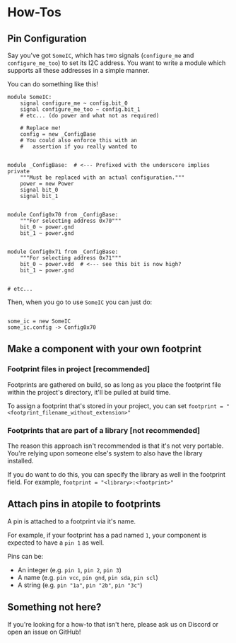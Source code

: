 # How-Tos

## Pin Configuration

Say you've got `SomeIC`, which has two signals (`configure_me` and `configure_me_too`) to set its I2C address.
You want to write a module which supports all these addresses in a simple manner.

You can do something like this!

```
module SomeIC:
    signal configure_me ~ config.bit_0
    signal configure_me_too ~ config.bit_1
    # etc... (do power and what not as required)

    # Replace me!
    config = new _ConfigBase
    # You could also enforce this with an
    #   assertion if you really wanted to


module _ConfigBase:  # <--- Prefixed with the underscore implies private
    """Must be replaced with an actual configuration."""
    power = new Power
    signal bit_0
    signal bit_1


module Config0x70 from _ConfigBase:
    """For selecting address 0x70"""
    bit_0 ~ power.gnd
    bit_1 ~ power.gnd


module Config0x71 from _ConfigBase:
    """For selecting address 0x71"""
    bit_0 ~ power.vdd  # <--- see this bit is now high?
    bit_1 ~ power.gnd


# etc...
```

Then, when you go to use `SomeIC` you can just do:

```

some_ic = new SomeIC
some_ic.config -> Config0x70
```


## Make a component with your own footprint

### Footprint files in project [recommended]

Footprints are gathered on build, so as long as you place the footprint file within the project's directory, it'll be pulled at build time.

To assign a footprint that's stored in your project, you can set `footprint = "<footprint_filename_without_extension>"`

### Footprints that are part of a library [not recommended]

The reason this approach isn't recommended is that it's not very portable. You're relying upon someone else's system to also have the library installed.

If you do want to do this, you can specify the library as well in the footprint field. For example, `footprint = "<library>:<footprint>"`


## Attach pins in atopile to footprints

A pin is attached to a footprint via it's name.

For example, if your footprint has a pad named `1`, your component is expected to have a `pin 1` as well.

Pins can be:
- An integer (e.g. `pin 1`, `pin 2`, `pin 3`)
- A name (e.g. `pin vcc`, `pin gnd`, `pin sda`, `pin scl`)
- A string (e.g. `pin "1a"`, `pin "2b"`, `pin "3c"`)


## Something not here?

If you're looking for a how-to that isn't here, please ask us on Discord or open an issue on GitHub!
